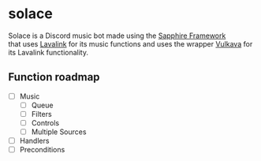 <div id="top"></div>

# solace
Solace is a Discord music bot made using the [Sapphire Framework](https://www.npmjs.com/package/@sapphire/framework) \
that uses [Lavalink](https://github.com/davidffa/lavalink) for its music functions and uses the wrapper [Vulkava](https://www.npmjs.com/package/vulkava) for its Lavalink functionality.

## Function roadmap
- [ ] Music
  - [ ] Queue
  - [ ] Filters
  - [ ] Controls
  - [ ] Multiple Sources
- [ ] Handlers
- [ ] Preconditions
